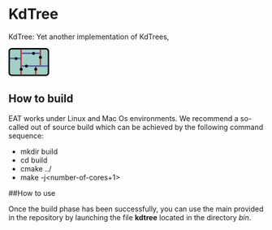 # KdTree
KdTree: Yet another implementation of KdTrees,

![KdTree](/images/kd.png)

## How to build

EAT works under Linux and Mac Os environments. We recommend a so-called out of source build 
which can be achieved by the following command sequence:

* mkdir build
* cd build
* cmake ../
* make -j\<number-of-cores+1\>

##How to use

Once the build phase has been successfully, you can use the main provided in the 
repository by launching the file **kdtree** located in the directory _bin_.


